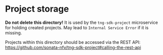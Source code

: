 # Project storage

**Do not delete this directory!** 
It is used by the `tng-sdk-project` microservice for holding created projects.
May lead to `Internal Service Error` if it is missing.

Projects within this directory should be accessed via the REST API:
https://github.com/sonata-nfv/tng-sdk-project#calling-the-rest-api
